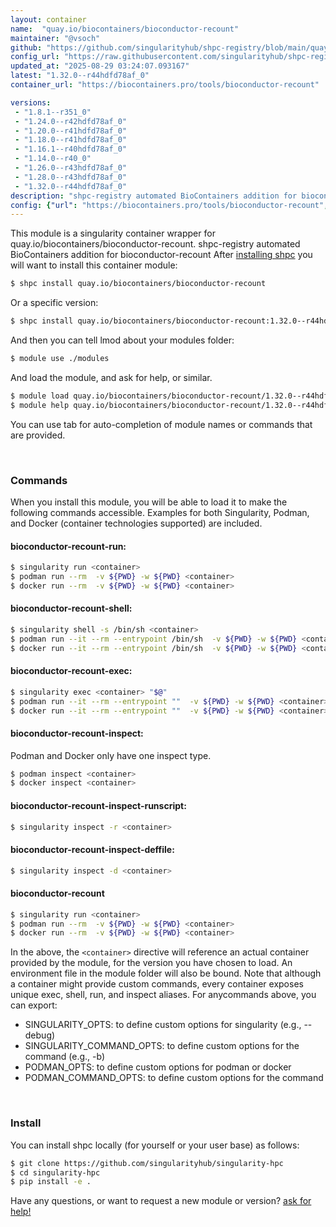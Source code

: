 ```yaml
---
layout: container
name:  "quay.io/biocontainers/bioconductor-recount"
maintainer: "@vsoch"
github: "https://github.com/singularityhub/shpc-registry/blob/main/quay.io/biocontainers/bioconductor-recount/container.yaml"
config_url: "https://raw.githubusercontent.com/singularityhub/shpc-registry/main/quay.io/biocontainers/bioconductor-recount/container.yaml"
updated_at: "2025-08-29 03:24:07.093167"
latest: "1.32.0--r44hdfd78af_0"
container_url: "https://biocontainers.pro/tools/bioconductor-recount"

versions:
 - "1.8.1--r351_0"
 - "1.24.0--r42hdfd78af_0"
 - "1.20.0--r41hdfd78af_0"
 - "1.18.0--r41hdfd78af_0"
 - "1.16.1--r40hdfd78af_0"
 - "1.14.0--r40_0"
 - "1.26.0--r43hdfd78af_0"
 - "1.28.0--r43hdfd78af_0"
 - "1.32.0--r44hdfd78af_0"
description: "shpc-registry automated BioContainers addition for bioconductor-recount"
config: {"url": "https://biocontainers.pro/tools/bioconductor-recount", "maintainer": "@vsoch", "description": "shpc-registry automated BioContainers addition for bioconductor-recount", "latest": {"1.32.0--r44hdfd78af_0": "sha256:26ed5743b26eacd190915af24d0bd746185c18dac803d5adca822ee7936f2518"}, "tags": {"1.8.1--r351_0": "sha256:f31e4db586506310f8cc08e798890758ce397af2811c85749d04b9c690b3f625", "1.24.0--r42hdfd78af_0": "sha256:029a0f5a334118eaa727c642eb41b080d4ff88f23139a6605e9672b3a6b033f3", "1.20.0--r41hdfd78af_0": "sha256:4029834487f7fc7035d79c933a410b33a93585c629ea358068ec05b1d1a06f5f", "1.18.0--r41hdfd78af_0": "sha256:e6fbc982d8ce8ce73e0c34947f293d6569ffbcd80a5e8d3e173e521824285477", "1.16.1--r40hdfd78af_0": "sha256:ef712e7b0f30f86eee1c9149e8f959a586f6332d93f87262705ed0f81228e123", "1.14.0--r40_0": "sha256:5ca000875a5eaaf87ce395d51242efaea7026eb0758ee6a96c1e9ae45be4ee55", "1.26.0--r43hdfd78af_0": "sha256:c6ff45525a999dcab09b2e7507c433fedc2eb2788b874585a468fe241d2ded6e", "1.28.0--r43hdfd78af_0": "sha256:27ea1d2170343ec944e14dfa83a331b25d4d93bddd8a2a37ddee932a9d13036d", "1.32.0--r44hdfd78af_0": "sha256:26ed5743b26eacd190915af24d0bd746185c18dac803d5adca822ee7936f2518"}, "docker": "quay.io/biocontainers/bioconductor-recount"}
---
```


This module is a singularity container wrapper for quay.io/biocontainers/bioconductor-recount.
shpc-registry automated BioContainers addition for bioconductor-recount
After [installing shpc](#install) you will want to install this container module:


```bash
$ shpc install quay.io/biocontainers/bioconductor-recount
```

Or a specific version:

```bash
$ shpc install quay.io/biocontainers/bioconductor-recount:1.32.0--r44hdfd78af_0
```

And then you can tell lmod about your modules folder:

```bash
$ module use ./modules
```

And load the module, and ask for help, or similar.

```bash
$ module load quay.io/biocontainers/bioconductor-recount/1.32.0--r44hdfd78af_0
$ module help quay.io/biocontainers/bioconductor-recount/1.32.0--r44hdfd78af_0
```

You can use tab for auto-completion of module names or commands that are provided.

<br>

### Commands

When you install this module, you will be able to load it to make the following commands accessible.
Examples for both Singularity, Podman, and Docker (container technologies supported) are included.

#### bioconductor-recount-run:

```bash
$ singularity run <container>
$ podman run --rm  -v ${PWD} -w ${PWD} <container>
$ docker run --rm  -v ${PWD} -w ${PWD} <container>
```

#### bioconductor-recount-shell:

```bash
$ singularity shell -s /bin/sh <container>
$ podman run --it --rm --entrypoint /bin/sh  -v ${PWD} -w ${PWD} <container>
$ docker run --it --rm --entrypoint /bin/sh  -v ${PWD} -w ${PWD} <container>
```

#### bioconductor-recount-exec:

```bash
$ singularity exec <container> "$@"
$ podman run --it --rm --entrypoint ""  -v ${PWD} -w ${PWD} <container> "$@"
$ docker run --it --rm --entrypoint ""  -v ${PWD} -w ${PWD} <container> "$@"
```

#### bioconductor-recount-inspect:

Podman and Docker only have one inspect type.

```bash
$ podman inspect <container>
$ docker inspect <container>
```

#### bioconductor-recount-inspect-runscript:

```bash
$ singularity inspect -r <container>
```

#### bioconductor-recount-inspect-deffile:

```bash
$ singularity inspect -d <container>
```



#### bioconductor-recount

```bash
$ singularity run <container>
$ podman run --rm  -v ${PWD} -w ${PWD} <container>
$ docker run --rm  -v ${PWD} -w ${PWD} <container>
```


In the above, the `<container>` directive will reference an actual container provided
by the module, for the version you have chosen to load. An environment file in the
module folder will also be bound. Note that although a container
might provide custom commands, every container exposes unique exec, shell, run, and
inspect aliases. For anycommands above, you can export:

 - SINGULARITY_OPTS: to define custom options for singularity (e.g., --debug)
 - SINGULARITY_COMMAND_OPTS: to define custom options for the command (e.g., -b)
 - PODMAN_OPTS: to define custom options for podman or docker
 - PODMAN_COMMAND_OPTS: to define custom options for the command

<br>

### Install

You can install shpc locally (for yourself or your user base) as follows:

```bash
$ git clone https://github.com/singularityhub/singularity-hpc
$ cd singularity-hpc
$ pip install -e .
```

Have any questions, or want to request a new module or version? [ask for help!](https://github.com/singularityhub/singularity-hpc/issues)
